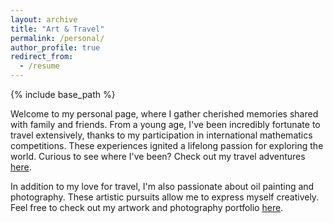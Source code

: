 ```yaml
---
layout: archive
title: "Art & Travel"
permalink: /personal/
author_profile: true
redirect_from:
  - /resume
---
```


{% include base_path %}

Welcome to my personal page, where I gather cherished memories shared with family and friends. From a young age, I've been incredibly fortunate to travel extensively, thanks to my participation in international mathematics competitions. These experiences ignited a lifelong passion for exploring the world. Curious to see where I've been? Check out my travel adventures [here](https://ploynawapan.github.io/year-archive/).

In addition to my love for travel, I'm also passionate about oil painting and photography. These artistic pursuits allow me to express myself creatively. Feel free to check out my artwork and photography portfolio [here](https://ploynawapan.github.io/portfolio/). 


